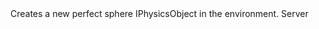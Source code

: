 <function name="CreateSphereObject" parent="IPhysicsEvironment" type="classfunc">
	<description>
		Creates a new perfect sphere IPhysicsObject in the environment.
	</description>
	<realm>Server</realm>
	<args>
		<arg name="radius" type="number"></arg>
		<arg name="materialIndex" type="number"></arg>
		<arg name="origin" type="Vector"></arg>
		<arg name="angles" type="Angle"></arg>
		<arg name="objectparams_t" type="table"></arg>
		<arg name="static" type="bool" default="false"></arg>
	</args>
	<rets>
		<ret name="" type="IPhysicsObject"></ret>
	</rets>
</function>